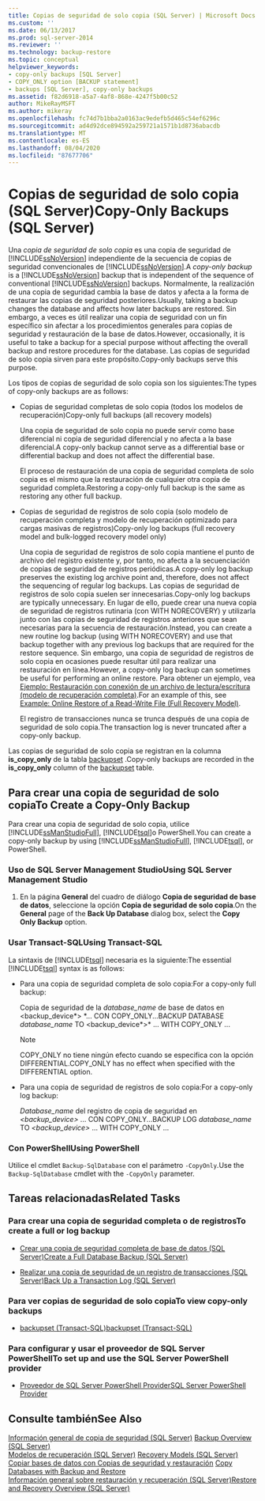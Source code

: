 ```yaml
---
title: Copias de seguridad de solo copia (SQL Server) | Microsoft Docs
ms.custom: ''
ms.date: 06/13/2017
ms.prod: sql-server-2014
ms.reviewer: ''
ms.technology: backup-restore
ms.topic: conceptual
helpviewer_keywords:
- copy-only backups [SQL Server]
- COPY_ONLY option [BACKUP statement]
- backups [SQL Server], copy-only backups
ms.assetid: f82d6918-a5a7-4af8-868e-4247f5b00c52
author: MikeRayMSFT
ms.author: mikeray
ms.openlocfilehash: fc74d7b1bba2a0163ac9edefb5d465c54ef6296c
ms.sourcegitcommit: ad4d92dce894592a259721a1571b1d8736abacdb
ms.translationtype: MT
ms.contentlocale: es-ES
ms.lasthandoff: 08/04/2020
ms.locfileid: "87677706"
---
```

# <a name="copy-only-backups-sql-server"></a><span data-ttu-id="5253c-102">Copias de seguridad de solo copia (SQL Server)</span><span class="sxs-lookup"><span data-stu-id="5253c-102">Copy-Only Backups (SQL Server)</span></span>
  <span data-ttu-id="5253c-103">Una *copia de seguridad de solo copia* es una copia de seguridad de [!INCLUDE[ssNoVersion](../../includes/ssnoversion-md.md)] independiente de la secuencia de copias de seguridad convencionales de [!INCLUDE[ssNoVersion](../../includes/ssnoversion-md.md)].</span><span class="sxs-lookup"><span data-stu-id="5253c-103">A *copy-only backup* is a [!INCLUDE[ssNoVersion](../../includes/ssnoversion-md.md)] backup that is independent of the sequence of conventional [!INCLUDE[ssNoVersion](../../includes/ssnoversion-md.md)] backups.</span></span> <span data-ttu-id="5253c-104">Normalmente, la realización de una copia de seguridad cambia la base de datos y afecta a la forma de restaurar las copias de seguridad posteriores.</span><span class="sxs-lookup"><span data-stu-id="5253c-104">Usually, taking a backup changes the database and affects how later backups are restored.</span></span> <span data-ttu-id="5253c-105">Sin embargo, a veces es útil realizar una copia de seguridad con un fin específico sin afectar a los procedimientos generales para copias de seguridad y restauración de la base de datos.</span><span class="sxs-lookup"><span data-stu-id="5253c-105">However, occasionally, it is useful to take a backup for a special purpose without affecting the overall backup and restore procedures for the database.</span></span> <span data-ttu-id="5253c-106">Las copias de seguridad de solo copia sirven para este propósito.</span><span class="sxs-lookup"><span data-stu-id="5253c-106">Copy-only backups serve this purpose.</span></span>  
  
 <span data-ttu-id="5253c-107">Los tipos de copias de seguridad de solo copia son los siguientes:</span><span class="sxs-lookup"><span data-stu-id="5253c-107">The types of copy-only backups are as follows:</span></span>  
  
-   <span data-ttu-id="5253c-108">Copias de seguridad completas de solo copia (todos los modelos de recuperación)</span><span class="sxs-lookup"><span data-stu-id="5253c-108">Copy-only full backups (all recovery models)</span></span>  
  
     <span data-ttu-id="5253c-109">Una copia de seguridad de solo copia no puede servir como base diferencial ni copia de seguridad diferencial y no afecta a la base diferencial.</span><span class="sxs-lookup"><span data-stu-id="5253c-109">A copy-only backup cannot serve as a differential base or differential backup and does not affect the differential base.</span></span>  
  
     <span data-ttu-id="5253c-110">El proceso de restauración de una copia de seguridad completa de solo copia es el mismo que la restauración de cualquier otra copia de seguridad completa.</span><span class="sxs-lookup"><span data-stu-id="5253c-110">Restoring a copy-only full backup is the same as restoring any other full backup.</span></span>  
  
-   <span data-ttu-id="5253c-111">Copias de seguridad de registros de solo copia (solo modelo de recuperación completa y modelo de recuperación optimizado para cargas masivas de registros)</span><span class="sxs-lookup"><span data-stu-id="5253c-111">Copy-only log backups (full recovery model and bulk-logged recovery model only)</span></span>  
  
     <span data-ttu-id="5253c-112">Una copia de seguridad de registros de solo copia mantiene el punto de archivo del registro existente y, por tanto, no afecta a la secuenciación de copias de seguridad de registros periódicas.</span><span class="sxs-lookup"><span data-stu-id="5253c-112">A copy-only log backup preserves the existing log archive point and, therefore, does not affect the sequencing of regular log backups.</span></span> <span data-ttu-id="5253c-113">Las copias de seguridad de registros de solo copia suelen ser innecesarias.</span><span class="sxs-lookup"><span data-stu-id="5253c-113">Copy-only log backups are typically unnecessary.</span></span> <span data-ttu-id="5253c-114">En lugar de ello, puede crear una nueva copia de seguridad de registros rutinaria (con WITH NORECOVERY) y utilizarla junto con las copias de seguridad de registros anteriores que sean necesarias para la secuencia de restauración.</span><span class="sxs-lookup"><span data-stu-id="5253c-114">Instead, you can create a new routine log backup (using WITH NORECOVERY) and use that backup together with any previous log backups that are required for the restore sequence.</span></span> <span data-ttu-id="5253c-115">Sin embargo, una copia de seguridad de registros de solo copia en ocasiones puede resultar útil para realizar una restauración en línea.</span><span class="sxs-lookup"><span data-stu-id="5253c-115">However, a copy-only log backup can sometimes be useful for performing an online restore.</span></span> <span data-ttu-id="5253c-116">Para obtener un ejemplo, vea [Ejemplo: Restauración con conexión de un archivo de lectura/escritura &#40;modelo de recuperación completa&#41;](example-online-restore-of-a-read-write-file-full-recovery-model.md).</span><span class="sxs-lookup"><span data-stu-id="5253c-116">For an example of this, see [Example: Online Restore of a Read-Write File &#40;Full Recovery Model&#41;](example-online-restore-of-a-read-write-file-full-recovery-model.md).</span></span>  
  
     <span data-ttu-id="5253c-117">El registro de transacciones nunca se trunca después de una copia de seguridad de solo copia.</span><span class="sxs-lookup"><span data-stu-id="5253c-117">The transaction log is never truncated after a copy-only backup.</span></span>  
  
 <span data-ttu-id="5253c-118">Las copias de seguridad de solo copia se registran en la columna **is_copy_only** de la tabla [backupset](/sql/relational-databases/system-tables/backupset-transact-sql) .</span><span class="sxs-lookup"><span data-stu-id="5253c-118">Copy-only backups are recorded in the **is_copy_only** column of the [backupset](/sql/relational-databases/system-tables/backupset-transact-sql) table.</span></span>  
  
## <a name="to-create-a-copy-only-backup"></a><span data-ttu-id="5253c-119">Para crear una copia de seguridad de solo copia</span><span class="sxs-lookup"><span data-stu-id="5253c-119">To Create a Copy-Only Backup</span></span>  
 <span data-ttu-id="5253c-120">Para crear una copia de seguridad de solo copia, utilice [!INCLUDE[ssManStudioFull](../../includes/ssmanstudiofull-md.md)], [!INCLUDE[tsql](../../../includes/tsql-md.md)]o PowerShell.</span><span class="sxs-lookup"><span data-stu-id="5253c-120">You can create a copy-only backup by using [!INCLUDE[ssManStudioFull](../../includes/ssmanstudiofull-md.md)], [!INCLUDE[tsql](../../../includes/tsql-md.md)], or PowerShell.</span></span>  
  
###  <a name="using-sql-server-management-studio"></a><a name="SSMSProcedure"></a> <span data-ttu-id="5253c-121">Uso de SQL Server Management Studio</span><span class="sxs-lookup"><span data-stu-id="5253c-121">Using SQL Server Management Studio</span></span>  
  
1.  <span data-ttu-id="5253c-122">En la página **General** del cuadro de diálogo **Copia de seguridad de base de datos**, seleccione la opción **Copia de seguridad de solo copia**.</span><span class="sxs-lookup"><span data-stu-id="5253c-122">On the **General** page of the **Back Up Database** dialog box, select the **Copy Only Backup** option.</span></span>  
  
###  <a name="using-transact-sql"></a><a name="TsqlProcedure"></a> <span data-ttu-id="5253c-123">Usar Transact-SQL</span><span class="sxs-lookup"><span data-stu-id="5253c-123">Using Transact-SQL</span></span>  
 <span data-ttu-id="5253c-124">La sintaxis de [!INCLUDE[tsql](../../../includes/tsql-md.md)] necesaria es la siguiente:</span><span class="sxs-lookup"><span data-stu-id="5253c-124">The essential [!INCLUDE[tsql](../../../includes/tsql-md.md)] syntax is as follows:</span></span>  
  
-   <span data-ttu-id="5253c-125">Para una copia de seguridad completa de solo copia:</span><span class="sxs-lookup"><span data-stu-id="5253c-125">For a copy-only full backup:</span></span>  
  
     <span data-ttu-id="5253c-126">Copia de seguridad de la *database_name* de base de datos en \<backup_device*> \*... CON COPY_ONLY...</span><span class="sxs-lookup"><span data-stu-id="5253c-126">BACKUP DATABASE *database_name* TO \<backup_device*>\* ... WITH COPY_ONLY ...</span></span>  
  
    > [!NOTE]  
    >  <span data-ttu-id="5253c-127">COPY_ONLY no tiene ningún efecto cuando se especifica con la opción DIFFERENTIAL.</span><span class="sxs-lookup"><span data-stu-id="5253c-127">COPY_ONLY has no effect when specified with the DIFFERENTIAL option.</span></span>  
  
-   <span data-ttu-id="5253c-128">Para una copia de seguridad de registros de solo copia:</span><span class="sxs-lookup"><span data-stu-id="5253c-128">For a copy-only log backup:</span></span>  
  
     <span data-ttu-id="5253c-129">*Database_name* del registro de copia de seguridad en *\<*backup_device*>* ... CON COPY_ONLY...</span><span class="sxs-lookup"><span data-stu-id="5253c-129">BACKUP LOG *database_name* TO *\<*backup_device*>* ... WITH COPY_ONLY ...</span></span>  
  
###  <a name="using-powershell"></a><a name="PowerShellProcedure"></a> <span data-ttu-id="5253c-130">Con PowerShell</span><span class="sxs-lookup"><span data-stu-id="5253c-130">Using PowerShell</span></span>  
  
<span data-ttu-id="5253c-131">Utilice el cmdlet `Backup-SqlDatabase` con el parámetro `-CopyOnly`.</span><span class="sxs-lookup"><span data-stu-id="5253c-131">Use the `Backup-SqlDatabase` cmdlet with the `-CopyOnly` parameter.</span></span>  
  
##  <a name="related-tasks"></a><a name="RelatedTasks"></a> <span data-ttu-id="5253c-132">Tareas relacionadas</span><span class="sxs-lookup"><span data-stu-id="5253c-132">Related Tasks</span></span>  

### <a name="to-create-a-full-or-log-backup"></a><span data-ttu-id="5253c-133">Para crear una copia de seguridad completa o de registros</span><span class="sxs-lookup"><span data-stu-id="5253c-133">To create a full or log backup</span></span>
  
-   [<span data-ttu-id="5253c-134">Crear una copia de seguridad completa de base de datos &#40;SQL Server&#41;</span><span class="sxs-lookup"><span data-stu-id="5253c-134">Create a Full Database Backup &#40;SQL Server&#41;</span></span>](create-a-full-database-backup-sql-server.md)  
  
-   [<span data-ttu-id="5253c-135">Realizar una copia de seguridad de un registro de transacciones &#40;SQL Server&#41;</span><span class="sxs-lookup"><span data-stu-id="5253c-135">Back Up a Transaction Log &#40;SQL Server&#41;</span></span>](back-up-a-transaction-log-sql-server.md)  
  
### <a name="to-view-copy-only-backups"></a><span data-ttu-id="5253c-136">Para ver copias de seguridad de solo copia</span><span class="sxs-lookup"><span data-stu-id="5253c-136">To view copy-only backups</span></span>
  
-   [<span data-ttu-id="5253c-137">backupset &#40;Transact-SQL&#41;</span><span class="sxs-lookup"><span data-stu-id="5253c-137">backupset &#40;Transact-SQL&#41;</span></span>](/sql/relational-databases/system-tables/backupset-transact-sql)  
  
### <a name="to-set-up-and-use-the-sql-server-powershell-provider"></a><span data-ttu-id="5253c-138">Para configurar y usar el proveedor de SQL Server PowerShell</span><span class="sxs-lookup"><span data-stu-id="5253c-138">To set up and use the SQL Server PowerShell provider</span></span>
  
-   [<span data-ttu-id="5253c-139">Proveedor de SQL Server PowerShell Provider</span><span class="sxs-lookup"><span data-stu-id="5253c-139">SQL Server PowerShell Provider</span></span>](../../powershell/sql-server-powershell-provider.md)  

## <a name="see-also"></a><span data-ttu-id="5253c-140">Consulte también</span><span class="sxs-lookup"><span data-stu-id="5253c-140">See Also</span></span>  
 <span data-ttu-id="5253c-141">[Información general de copia de seguridad &#40;SQL Server&#41;](backup-overview-sql-server.md) </span><span class="sxs-lookup"><span data-stu-id="5253c-141">[Backup Overview &#40;SQL Server&#41;](backup-overview-sql-server.md) </span></span>  
 <span data-ttu-id="5253c-142">[Modelos de recuperación &#40;SQL Server&#41;](recovery-models-sql-server.md) </span><span class="sxs-lookup"><span data-stu-id="5253c-142">[Recovery Models &#40;SQL Server&#41;](recovery-models-sql-server.md) </span></span>  
 <span data-ttu-id="5253c-143">[Copiar bases de datos con Copias de seguridad y restauración](../databases/copy-databases-with-backup-and-restore.md) </span><span class="sxs-lookup"><span data-stu-id="5253c-143">[Copy Databases with Backup and Restore](../databases/copy-databases-with-backup-and-restore.md) </span></span>  
 [<span data-ttu-id="5253c-144">Información general sobre restauración y recuperación &#40;SQL Server&#41;</span><span class="sxs-lookup"><span data-stu-id="5253c-144">Restore and Recovery Overview &#40;SQL Server&#41;</span></span>](restore-and-recovery-overview-sql-server.md)  
